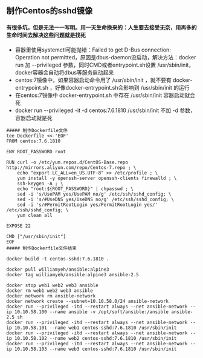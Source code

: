 ## 制作Centos的sshd镜像

#### 有很多坑，但是无法一一写明。用一天生命换来的：人生要去接受无奈，用再多的生命时间去解决这些问题就是找死
* 容器里使用systemctl可能抛错：Failed to get D-Bus connection: Operation not permitted，原因是dbus-daemon没启动，解决方法：docker run 加 --privileged 参数，同时CMD或者entrypoint.sh设置 /usr/sbin/init，docker容器会自动将dbus等服务启动起来
* centos:7镜像中，如果容器启动命令用了 /usr/sbin/init ，就不要有 docker-entrypoint.sh ，好像docker-entrypoint.sh会影响到 /usr/sbin/init 的运行
* 在centos:7镜像中 docker-entrypoint.sh 中存在 /usr/sbin/init 容器启动就会死
* docker run --privileged -it -d centos:7.6.1810 /usr/sbin/init  不加 -d 参数，容器启动就是死
```
##### 制作Dockerfile文件
tee Dockerfile <<-'EOF'
FROM centos:7.6.1810

ENV ROOT_PASSWORD root

RUN curl -o /etc/yum.repos.d/CentOS-Base.repo http://mirrors.aliyun.com/repo/Centos-7.repo ; \
    echo "export LC_ALL=en_US.UTF-8" >> /etc/profile ; \
    yum install -y openssh-server openssh-clients firewalld ; \
    ssh-keygen -A ; \
    echo "root:${ROOT_PASSWORD}" | chpasswd ; \
    sed -i 's/UsePAM yes/UsePAM no/g' /etc/ssh/sshd_config; \
    sed -i 's/#UseDNS yes/UseDNS no/g' /etc/ssh/sshd_config; \
    sed -i 's/#PermitRootLogin yes/PermitRootLogin yes/' /etc/ssh/sshd_config; \
    yum clean all

EXPOSE 22

CMD ["/usr/sbin/init"]
EOF
##### 制作Dockerfile文件结束

docker build -t centos-sshd:7.6.1810 .
```


```
docker pull williamyeh/ansible:alpine3
docker tag williamyeh/ansible:alpine3 ansible-2.5

docker stop web1 web2 web3 ansible
docker rm web1 web2 web3 ansible
docker network rm ansible-network
docker network create --subnet=10.10.58.0/24 ansible-network
docker run --privileged -itd --restart always --net ansible-network --ip 10.10.58.100 --name ansible -v /opt/soft/ansible:/ansible ansible-2.5 sh
docker run --privileged -itd --restart always --net ansible-network --ip 10.10.58.101 --name web1 centos-sshd:7.6.1810 /usr/sbin/init
docker run --privileged -itd --restart always --net ansible-network --ip 10.10.58.102 --name web2 centos-sshd:7.6.1810 /usr/sbin/init
docker run --privileged -itd --restart always --net ansible-network --ip 10.10.58.103 --name web3 centos-sshd:7.6.1810 /usr/sbin/init
```